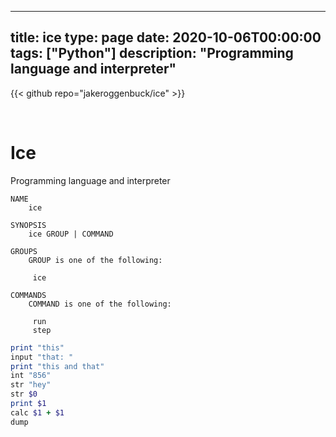 
---
title: ice
type: page
date: 2020-10-06T00:00:00
tags: ["Python"]
description: "Programming language and interpreter"
---

{{< github repo="jakeroggenbuck/ice" >}}

<br>

# Ice
Programming language and interpreter

```
NAME
    ice

SYNOPSIS
    ice GROUP | COMMAND

GROUPS
    GROUP is one of the following:

     ice

COMMANDS
    COMMAND is one of the following:

     run
     step
```

```rb
print "this"
input "that: "
print "this and that"
int "856"
str "hey"
str $0
print $1
calc $1 + $1
dump
```
